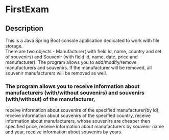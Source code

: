 # FirstExam
<h2> Description </h2>
<div>
This is a Java Spring Boot console application dedicated to work with file storage.
</div>
<div>
There are two objects - Manufacturer( with field id, name, country and set of souvenirs) and Souvenir (with field id, name, date, price and manufacturer).
The program allows you to add/modify/remove manufacturers and souvenirs. 
If the manufacturer will be removed, all souvenir manufacturers will be removed as well.
</div>
<div>
<h3>
The program allows you to receive information about manufacturers (with/without souvenirs) and souvenirs (with/without) of the manufacturer, 
  </h3>
receive information about souvenirs of the specified manufacturer(by id),
receive information about souvenirs of the specified country,
receive information about manufacturers, whose souvenirs are cheaper then specified price,
receive information about manufacturers by souvenir name and year,
receive information about souvenirs by years.
</div>
